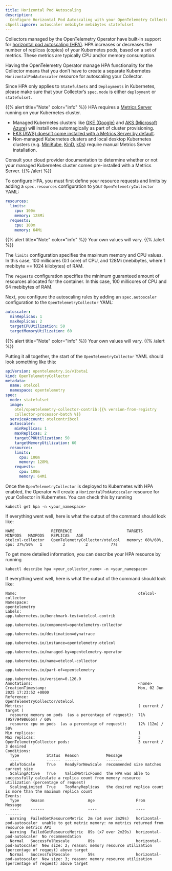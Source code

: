 ```yaml
---
title: Horizontal Pod Autoscaling
description:
  Configure Horizontal Pod Autoscaling with your OpenTelemetry Collector
cSpell:ignore: autoscaler mebibyte mebibytes statefulset
---
```


Collectors managed by the OpenTelemetry Operator have built-in support for
[horizontal pod autoscaling (HPA)](https://spacelift.io/blog/kubernetes-hpa-horizontal-pod-autoscaler).
HPA increases or decreases the number of replicas (copies) of your Kubernetes
pods, based on a set of metrics. These metrics are typically CPU and/or memory
consumption.

Having the OpenTelemetry Operator manage HPA functionality for the Collector
means that you don’t have to create a separate Kubernetes
`HorizontalPodAutoscaler` resource for autoscaling your Collector.

Since HPA only applies to `StatefulSets` and `Deployments` in Kubernetes, please
make sure that your Collector’s `spec.mode` is either `deployment` or
`statefulset`.

{{% alert title="Note" color="info" %}} HPA requires a
[Metrics Server](https://github.com/kubernetes-sigs/metrics-server) running on
your Kubernetes cluster.

- Managed Kubernetes clusters like
  [GKE (Google)](https://cloud.google.com/kubernetes-engine?hl=en) and
  [AKS (Microsoft Azure)](https://azure.microsoft.com/en-us/products/kubernetes-service)
  will install one automagically as part of cluster provisioning.
- [EKS (AWS) doesn’t come installed with a Metrics Server by default](https://resources.realtheory.io/docs/how-to-verify-the-metrics-server-is-installed-in-the-cluster).
- Non-managed Kubernetes clusters and local desktop Kubernetes clusters (e.g.
  [MiniKube](https://minikube.sigs.k8s.io/docs/),
  [KinD](https://kind.sigs.k8s.io/), [k0s](https://k0sproject.io)) require
  manual Metrics Server installation.

Consult your cloud provider documentation to determine whether or not your
managed Kubernetes cluster comes pre-installed with a Metrics Server.
{{% /alert %}}

To configure HPA, you must first define your resource requests and limits by
adding a `spec.resources` configuration to your `OpenTelemetryCollector` YAML:

```yaml
resources:
  limits:
    cpu: 100m
    memory: 128Mi
  requests:
    cpu: 100m
    memory: 64Mi
```

{{% alert title="Note" color="info" %}} Your own values will vary.
{{% /alert %}}

The `limits` configuration specifies the maximum memory and CPU values. In this
case, 100 millicores (0.1 core) of CPU, and 128Mi (mebibytes, where 1 mebibyte
== 1024 kilobytes) of RAM.

The `requests` configuration specifies the minimum guaranteed amount of
resources allocated for the container. In this case, 100 millicores of CPU and
64 mebibytes of RAM.

Next, you configure the autoscaling rules by adding an `spec.autoscaler`
configuration to the `OpenTelemetryCollector` YAML:

```yaml
autoscaler:
  minReplicas: 1
  maxReplicas: 2
  targetCPUUtilization: 50
  targetMemoryUtilization: 60
```

{{% alert title="Note" color="info" %}} Your own values will vary.
{{% /alert %}}

Putting it all together, the start of the `OpenTelemetryCollector` YAML should
look something like this:

```yaml
apiVersion: opentelemetry.io/v1beta1
kind: OpenTelemetryCollector
metadata:
  name: otelcol
  namespace: opentelemetry
spec:
  mode: statefulset
  image:
    otel/opentelemetry-collector-contrib:{{% version-from-registry
    collector-processor-batch %}}
  serviceAccount: otelcontribcol
  autoscaler:
    minReplicas: 1
    maxReplicas: 2
    targetCPUUtilization: 50
    targetMemoryUtilization: 60
  resources:
    limits:
      cpu: 100m
      memory: 128Mi
    requests:
      cpu: 100m
      memory: 64Mi
```

Once the `OpenTelemetryCollector` is deployed to Kubernetes with HPA enabled,
the Operator will create a `HorizontalPodAutoscaler` resource for your Collector
in Kubernetes. You can check this by running

`kubectl get hpa -n <your_namespace>`

If everything went well, here is what the output of the command should look
like:

```nocode
NAME                REFERENCE                        TARGETS                         MINPODS   MAXPODS   REPLICAS   AGE
otelcol-collector   OpenTelemetryCollector/otelcol   memory: 68%/60%, cpu: 37%/50%   1         3         2          77s
```

To get more detailed information, you can describe your HPA resource by running

`kubectl describe hpa <your_collector_name> -n <your_namespace>`

If everything went well, here is what the output of the command should look
like:

```nocode
Name:                                                     otelcol-collector
Namespace:                                                opentelemetry
Labels:                                                   app.kubernetes.io/benchmark-test=otelcol-contrib
                                                          app.kubernetes.io/component=opentelemetry-collector
                                                          app.kubernetes.io/destination=dynatrace
                                                          app.kubernetes.io/instance=opentelemetry.otelcol
                                                          app.kubernetes.io/managed-by=opentelemetry-operator
                                                          app.kubernetes.io/name=otelcol-collector
                                                          app.kubernetes.io/part-of=opentelemetry
                                                          app.kubernetes.io/version=0.126.0
Annotations:                                              <none>
CreationTimestamp:                                        Mon, 02 Jun 2025 17:23:52 +0000
Reference:                                                OpenTelemetryCollector/otelcol
Metrics:                                                  ( current / target )
  resource memory on pods  (as a percentage of request):  71% (95779498666m) / 60%
  resource cpu on pods  (as a percentage of request):     12% (12m) / 50%
Min replicas:                                             1
Max replicas:                                             3
OpenTelemetryCollector pods:                              3 current / 3 desired
Conditions:
  Type            Status  Reason            Message
  ----            ------  ------            -------
  AbleToScale     True    ReadyForNewScale  recommended size matches current size
  ScalingActive   True    ValidMetricFound  the HPA was able to successfully calculate a replica count from memory resource utilization (percentage of request)
  ScalingLimited  True    TooManyReplicas   the desired replica count is more than the maximum replica count
Events:
  Type     Reason                   Age                  From                       Message
  ----     ------                   ----                 ----                       -------
  Warning  FailedGetResourceMetric  2m (x4 over 2m29s)   horizontal-pod-autoscaler  unable to get metric memory: no metrics returned from resource metrics API
  Warning  FailedGetResourceMetric  89s (x7 over 2m29s)  horizontal-pod-autoscaler  No recommendation
  Normal   SuccessfulRescale        89s                  horizontal-pod-autoscaler  New size: 2; reason: memory resource utilization (percentage of request) above target
  Normal   SuccessfulRescale        59s                  horizontal-pod-autoscaler  New size: 3; reason: memory resource utilization (percentage of request) above target
```

